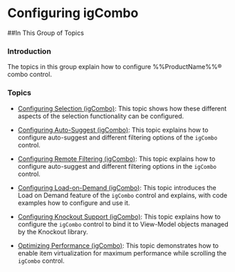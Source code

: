 ﻿<!--
|metadata|
{
    "fileName": "igcombo-configuring",
    "controlName": "igCombo",
    "tags": []
}
|metadata|
-->

# Configuring igCombo



##In This Group of Topics


### Introduction

The topics in this group explain how to configure %%ProductName%%® combo control.

### Topics

-	[Configuring Selection (igCombo)](igCombo-Configure-Selection.html): This topic shows how these different aspects of the selection functionality can be configured.

-	[Configuring Auto-Suggest (igCombo)](igCombo-Configure-Auto-Suggest.html): This topic explains how to configure auto-suggest and different filtering options of the `igCombo` control.

-	[Configuring Remote Filtering (igCombo)](igCombo-Configure-Remote-Filtering.html): This topic explains how to configure auto-suggest and different filtering options in the `igCombo` control.

-	[Configuring Load-on-Demand (igCombo)](igCombo-Load-on-Demand.html): This topic introduces the Load on Demand feature of the `igCombo` control and explains, with code examples how to configure and use it.

-	[Configuring Knockout Support (igCombo)](igCombo-KnockoutJS-Support.html): This topic explains how to configure the `igCombo` control to bind it to View-Model objects managed by the Knockout library.

-	[Optimizing Performance (igCombo)](igCombo-Optimize-Performance.html): This topic demonstrates how to enable item virtualization for maximum performance while scrolling the `igCombo` control.





 

 


